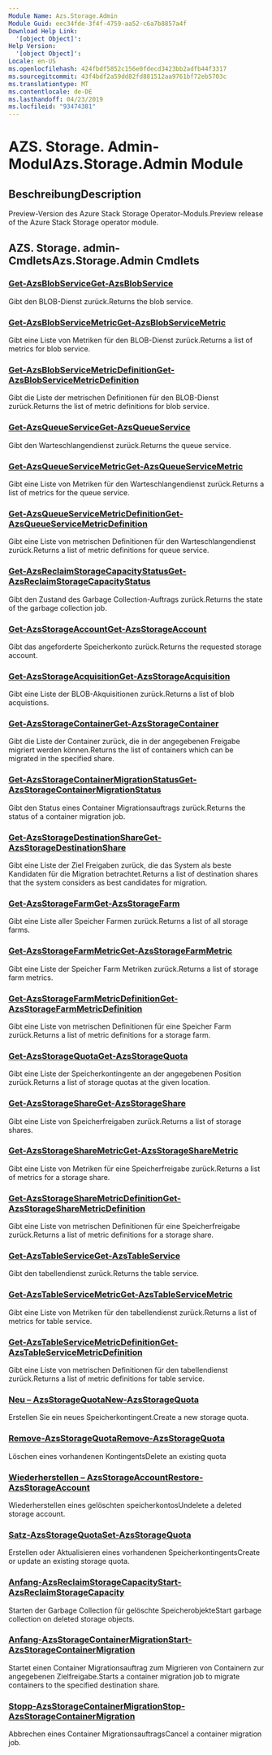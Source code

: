 ```yaml
---
Module Name: Azs.Storage.Admin
Module Guid: eec34fde-3f4f-4759-aa52-c6a7b8857a4f
Download Help Link:
  '[object Object]': 
Help Version:
  '[object Object]': 
Locale: en-US
ms.openlocfilehash: 424fbdf5852c156e0fdecd3423bb2adfb44f3317
ms.sourcegitcommit: 43f4bdf2a59dd82fd881512aa9761bf72eb5703c
ms.translationtype: MT
ms.contentlocale: de-DE
ms.lasthandoff: 04/23/2019
ms.locfileid: "93474381"
---
```

# <span data-ttu-id="8c0c5-101">AZS. Storage. Admin-Modul</span><span class="sxs-lookup"><span data-stu-id="8c0c5-101">Azs.Storage.Admin Module</span></span>
## <span data-ttu-id="8c0c5-102">Beschreibung</span><span class="sxs-lookup"><span data-stu-id="8c0c5-102">Description</span></span>
<span data-ttu-id="8c0c5-103">Preview-Version des Azure Stack Storage Operator-Moduls.</span><span class="sxs-lookup"><span data-stu-id="8c0c5-103">Preview release of the Azure Stack Storage operator module.</span></span>

## <span data-ttu-id="8c0c5-104">AZS. Storage. admin-Cmdlets</span><span class="sxs-lookup"><span data-stu-id="8c0c5-104">Azs.Storage.Admin Cmdlets</span></span>
### [<span data-ttu-id="8c0c5-105">Get-AzsBlobService</span><span class="sxs-lookup"><span data-stu-id="8c0c5-105">Get-AzsBlobService</span></span>](Get-AzsBlobService.md)
<span data-ttu-id="8c0c5-106">Gibt den BLOB-Dienst zurück.</span><span class="sxs-lookup"><span data-stu-id="8c0c5-106">Returns the blob service.</span></span>

### [<span data-ttu-id="8c0c5-107">Get-AzsBlobServiceMetric</span><span class="sxs-lookup"><span data-stu-id="8c0c5-107">Get-AzsBlobServiceMetric</span></span>](Get-AzsBlobServiceMetric.md)
<span data-ttu-id="8c0c5-108">Gibt eine Liste von Metriken für den BLOB-Dienst zurück.</span><span class="sxs-lookup"><span data-stu-id="8c0c5-108">Returns a list of metrics for blob service.</span></span>

### [<span data-ttu-id="8c0c5-109">Get-AzsBlobServiceMetricDefinition</span><span class="sxs-lookup"><span data-stu-id="8c0c5-109">Get-AzsBlobServiceMetricDefinition</span></span>](Get-AzsBlobServiceMetricDefinition.md)
<span data-ttu-id="8c0c5-110">Gibt die Liste der metrischen Definitionen für den BLOB-Dienst zurück.</span><span class="sxs-lookup"><span data-stu-id="8c0c5-110">Returns the list of metric definitions for blob service.</span></span>

### [<span data-ttu-id="8c0c5-111">Get-AzsQueueService</span><span class="sxs-lookup"><span data-stu-id="8c0c5-111">Get-AzsQueueService</span></span>](Get-AzsQueueService.md)
<span data-ttu-id="8c0c5-112">Gibt den Warteschlangendienst zurück.</span><span class="sxs-lookup"><span data-stu-id="8c0c5-112">Returns the queue service.</span></span>

### [<span data-ttu-id="8c0c5-113">Get-AzsQueueServiceMetric</span><span class="sxs-lookup"><span data-stu-id="8c0c5-113">Get-AzsQueueServiceMetric</span></span>](Get-AzsQueueServiceMetric.md)
<span data-ttu-id="8c0c5-114">Gibt eine Liste von Metriken für den Warteschlangendienst zurück.</span><span class="sxs-lookup"><span data-stu-id="8c0c5-114">Returns a list of metrics for the queue service.</span></span>

### [<span data-ttu-id="8c0c5-115">Get-AzsQueueServiceMetricDefinition</span><span class="sxs-lookup"><span data-stu-id="8c0c5-115">Get-AzsQueueServiceMetricDefinition</span></span>](Get-AzsQueueServiceMetricDefinition.md)
<span data-ttu-id="8c0c5-116">Gibt eine Liste von metrischen Definitionen für den Warteschlangendienst zurück.</span><span class="sxs-lookup"><span data-stu-id="8c0c5-116">Returns a list of metric definitions for queue service.</span></span>

### [<span data-ttu-id="8c0c5-117">Get-AzsReclaimStorageCapacityStatus</span><span class="sxs-lookup"><span data-stu-id="8c0c5-117">Get-AzsReclaimStorageCapacityStatus</span></span>](Get-AzsReclaimStorageCapacityStatus.md)
<span data-ttu-id="8c0c5-118">Gibt den Zustand des Garbage Collection-Auftrags zurück.</span><span class="sxs-lookup"><span data-stu-id="8c0c5-118">Returns the state of the garbage collection job.</span></span>

### [<span data-ttu-id="8c0c5-119">Get-AzsStorageAccount</span><span class="sxs-lookup"><span data-stu-id="8c0c5-119">Get-AzsStorageAccount</span></span>](Get-AzsStorageAccount.md)
<span data-ttu-id="8c0c5-120">Gibt das angeforderte Speicherkonto zurück.</span><span class="sxs-lookup"><span data-stu-id="8c0c5-120">Returns the requested storage account.</span></span>

### [<span data-ttu-id="8c0c5-121">Get-AzsStorageAcquisition</span><span class="sxs-lookup"><span data-stu-id="8c0c5-121">Get-AzsStorageAcquisition</span></span>](Get-AzsStorageAcquisition.md)
<span data-ttu-id="8c0c5-122">Gibt eine Liste der BLOB-Akquisitionen zurück.</span><span class="sxs-lookup"><span data-stu-id="8c0c5-122">Returns a list of blob acquistions.</span></span>

### [<span data-ttu-id="8c0c5-123">Get-AzsStorageContainer</span><span class="sxs-lookup"><span data-stu-id="8c0c5-123">Get-AzsStorageContainer</span></span>](Get-AzsStorageContainer.md)
<span data-ttu-id="8c0c5-124">Gibt die Liste der Container zurück, die in der angegebenen Freigabe migriert werden können.</span><span class="sxs-lookup"><span data-stu-id="8c0c5-124">Returns the list of containers which can be migrated in the specified share.</span></span>

### [<span data-ttu-id="8c0c5-125">Get-AzsStorageContainerMigrationStatus</span><span class="sxs-lookup"><span data-stu-id="8c0c5-125">Get-AzsStorageContainerMigrationStatus</span></span>](Get-AzsStorageContainerMigrationStatus.md)
<span data-ttu-id="8c0c5-126">Gibt den Status eines Container Migrationsauftrags zurück.</span><span class="sxs-lookup"><span data-stu-id="8c0c5-126">Returns the status of a container migration job.</span></span>

### [<span data-ttu-id="8c0c5-127">Get-AzsStorageDestinationShare</span><span class="sxs-lookup"><span data-stu-id="8c0c5-127">Get-AzsStorageDestinationShare</span></span>](Get-AzsStorageDestinationShare.md)
<span data-ttu-id="8c0c5-128">Gibt eine Liste der Ziel Freigaben zurück, die das System als beste Kandidaten für die Migration betrachtet.</span><span class="sxs-lookup"><span data-stu-id="8c0c5-128">Returns a list of destination shares that the system considers as best candidates for migration.</span></span>

### [<span data-ttu-id="8c0c5-129">Get-AzsStorageFarm</span><span class="sxs-lookup"><span data-stu-id="8c0c5-129">Get-AzsStorageFarm</span></span>](Get-AzsStorageFarm.md)
<span data-ttu-id="8c0c5-130">Gibt eine Liste aller Speicher Farmen zurück.</span><span class="sxs-lookup"><span data-stu-id="8c0c5-130">Returns a list of all storage farms.</span></span>

### [<span data-ttu-id="8c0c5-131">Get-AzsStorageFarmMetric</span><span class="sxs-lookup"><span data-stu-id="8c0c5-131">Get-AzsStorageFarmMetric</span></span>](Get-AzsStorageFarmMetric.md)
<span data-ttu-id="8c0c5-132">Gibt eine Liste der Speicher Farm Metriken zurück.</span><span class="sxs-lookup"><span data-stu-id="8c0c5-132">Returns a list of storage farm metrics.</span></span>

### [<span data-ttu-id="8c0c5-133">Get-AzsStorageFarmMetricDefinition</span><span class="sxs-lookup"><span data-stu-id="8c0c5-133">Get-AzsStorageFarmMetricDefinition</span></span>](Get-AzsStorageFarmMetricDefinition.md)
<span data-ttu-id="8c0c5-134">Gibt eine Liste von metrischen Definitionen für eine Speicher Farm zurück.</span><span class="sxs-lookup"><span data-stu-id="8c0c5-134">Returns a list of metric definitions for a storage farm.</span></span>

### [<span data-ttu-id="8c0c5-135">Get-AzsStorageQuota</span><span class="sxs-lookup"><span data-stu-id="8c0c5-135">Get-AzsStorageQuota</span></span>](Get-AzsStorageQuota.md)
<span data-ttu-id="8c0c5-136">Gibt eine Liste der Speicherkontingente an der angegebenen Position zurück.</span><span class="sxs-lookup"><span data-stu-id="8c0c5-136">Returns a list of storage quotas at the given location.</span></span>

### [<span data-ttu-id="8c0c5-137">Get-AzsStorageShare</span><span class="sxs-lookup"><span data-stu-id="8c0c5-137">Get-AzsStorageShare</span></span>](Get-AzsStorageShare.md)
<span data-ttu-id="8c0c5-138">Gibt eine Liste von Speicherfreigaben zurück.</span><span class="sxs-lookup"><span data-stu-id="8c0c5-138">Returns a list of storage shares.</span></span>

### [<span data-ttu-id="8c0c5-139">Get-AzsStorageShareMetric</span><span class="sxs-lookup"><span data-stu-id="8c0c5-139">Get-AzsStorageShareMetric</span></span>](Get-AzsStorageShareMetric.md)
<span data-ttu-id="8c0c5-140">Gibt eine Liste von Metriken für eine Speicherfreigabe zurück.</span><span class="sxs-lookup"><span data-stu-id="8c0c5-140">Returns a list of metrics for a storage share.</span></span>

### [<span data-ttu-id="8c0c5-141">Get-AzsStorageShareMetricDefinition</span><span class="sxs-lookup"><span data-stu-id="8c0c5-141">Get-AzsStorageShareMetricDefinition</span></span>](Get-AzsStorageShareMetricDefinition.md)
<span data-ttu-id="8c0c5-142">Gibt eine Liste von metrischen Definitionen für eine Speicherfreigabe zurück.</span><span class="sxs-lookup"><span data-stu-id="8c0c5-142">Returns a list of metric definitions for a storage share.</span></span>

### [<span data-ttu-id="8c0c5-143">Get-AzsTableService</span><span class="sxs-lookup"><span data-stu-id="8c0c5-143">Get-AzsTableService</span></span>](Get-AzsTableService.md)
<span data-ttu-id="8c0c5-144">Gibt den tabellendienst zurück.</span><span class="sxs-lookup"><span data-stu-id="8c0c5-144">Returns the table service.</span></span>

### [<span data-ttu-id="8c0c5-145">Get-AzsTableServiceMetric</span><span class="sxs-lookup"><span data-stu-id="8c0c5-145">Get-AzsTableServiceMetric</span></span>](Get-AzsTableServiceMetric.md)
<span data-ttu-id="8c0c5-146">Gibt eine Liste von Metriken für den tabellendienst zurück.</span><span class="sxs-lookup"><span data-stu-id="8c0c5-146">Returns a list of metrics for table service.</span></span>

### [<span data-ttu-id="8c0c5-147">Get-AzsTableServiceMetricDefinition</span><span class="sxs-lookup"><span data-stu-id="8c0c5-147">Get-AzsTableServiceMetricDefinition</span></span>](Get-AzsTableServiceMetricDefinition.md)
<span data-ttu-id="8c0c5-148">Gibt eine Liste von metrischen Definitionen für den tabellendienst zurück.</span><span class="sxs-lookup"><span data-stu-id="8c0c5-148">Returns a list of metric definitions for table service.</span></span>

### [<span data-ttu-id="8c0c5-149">Neu – AzsStorageQuota</span><span class="sxs-lookup"><span data-stu-id="8c0c5-149">New-AzsStorageQuota</span></span>](New-AzsStorageQuota.md)
<span data-ttu-id="8c0c5-150">Erstellen Sie ein neues Speicherkontingent.</span><span class="sxs-lookup"><span data-stu-id="8c0c5-150">Create a new storage quota.</span></span>

### [<span data-ttu-id="8c0c5-151">Remove-AzsStorageQuota</span><span class="sxs-lookup"><span data-stu-id="8c0c5-151">Remove-AzsStorageQuota</span></span>](Remove-AzsStorageQuota.md)
<span data-ttu-id="8c0c5-152">Löschen eines vorhandenen Kontingents</span><span class="sxs-lookup"><span data-stu-id="8c0c5-152">Delete an existing quota</span></span>

### [<span data-ttu-id="8c0c5-153">Wiederherstellen – AzsStorageAccount</span><span class="sxs-lookup"><span data-stu-id="8c0c5-153">Restore-AzsStorageAccount</span></span>](Restore-AzsStorageAccount.md)
<span data-ttu-id="8c0c5-154">Wiederherstellen eines gelöschten speicherkontos</span><span class="sxs-lookup"><span data-stu-id="8c0c5-154">Undelete a deleted storage account.</span></span>

### [<span data-ttu-id="8c0c5-155">Satz-AzsStorageQuota</span><span class="sxs-lookup"><span data-stu-id="8c0c5-155">Set-AzsStorageQuota</span></span>](Set-AzsStorageQuota.md)
<span data-ttu-id="8c0c5-156">Erstellen oder Aktualisieren eines vorhandenen Speicherkontingents</span><span class="sxs-lookup"><span data-stu-id="8c0c5-156">Create or update an existing storage quota.</span></span>

### [<span data-ttu-id="8c0c5-157">Anfang-AzsReclaimStorageCapacity</span><span class="sxs-lookup"><span data-stu-id="8c0c5-157">Start-AzsReclaimStorageCapacity</span></span>](Start-AzsReclaimStorageCapacity.md)
<span data-ttu-id="8c0c5-158">Starten der Garbage Collection für gelöschte Speicherobjekte</span><span class="sxs-lookup"><span data-stu-id="8c0c5-158">Start garbage collection on deleted storage objects.</span></span>

### [<span data-ttu-id="8c0c5-159">Anfang-AzsStorageContainerMigration</span><span class="sxs-lookup"><span data-stu-id="8c0c5-159">Start-AzsStorageContainerMigration</span></span>](Start-AzsStorageContainerMigration.md)
<span data-ttu-id="8c0c5-160">Startet einen Container Migrationsauftrag zum Migrieren von Containern zur angegebenen Zielfreigabe.</span><span class="sxs-lookup"><span data-stu-id="8c0c5-160">Starts a container migration job to migrate containers to the specified destination share.</span></span>

### [<span data-ttu-id="8c0c5-161">Stopp-AzsStorageContainerMigration</span><span class="sxs-lookup"><span data-stu-id="8c0c5-161">Stop-AzsStorageContainerMigration</span></span>](Stop-AzsStorageContainerMigration.md)
<span data-ttu-id="8c0c5-162">Abbrechen eines Container Migrationsauftrags</span><span class="sxs-lookup"><span data-stu-id="8c0c5-162">Cancel a container migration job.</span></span>

